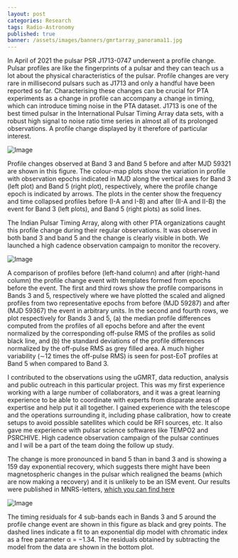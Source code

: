 ```yaml
---
layout: post
categories: Research
tags: Radio-Astronomy 
published: true
banner: /assets/images/banners/gmrtarray_panorama11.jpg
---
```

In April of 2021 the pulsar PSR J1713-0747 underwent a profile change. Pulsar profiles are like the fingerprints of a pulsar and they can teach us a lot about the physical characteristics of the pulsar. 
Profile changes are very rare in millisecond pulsars such as J1713 and only a handful have been reported so far. 
Characterising these changes can be crucial for PTA experiments as a change in profile can accompany a change in timing, 
which can introduce timing noise in the PTA dataset. J1713 is one of the best timed pulsar in the International Pulsar Timing Array data sets, 
with a robust high signal to noise ratio time series in almost all of its prolonged observations. A profile change displayed by it therefore of particular interest. 

![Image](/site/assets/images/profilechange.png "Image")
<figcaption>Profile changes observed at Band 3 and Band 5 before and after MJD 59321 are shown in this figure. The colour-map plots show the variation in
profile with observation epochs indicated in MJD along the vertical axes for Band 3 (left plot) and Band 5 (right plot), respectively, where the profile change
epoch is indicated by arrows. The plots in the center show the frequency and time collapsed profiles before (I-A and I-B) and after (II-A and II-B) the event for
Band 3 (left plots), and Band 5 (right plots) as solid lines.</figcaption>



The Indian Pulsar Timing Array, along with other PTA organizations caught this profile change during their regular observations. It was observed in both band 3 and band 5 and the change is clearly visible in both.
 We launched a high cadence observation campaign to monitor the recovery. 
 
 
 
 ![Image](/site/assets/images/profilechangecomparison.png "Image")
<figcaption>A comparison of profiles before (left-hand column) and after (right-hand column) the profile change event with templates formed from epochs before
the event. The first and third rows show the profile comparisons in Bands 3 and 5, respectively where we have plotted the scaled and aligned profiles from two
representative epochs from before (MJD 59287) and after (MJD 59367) the event in arbitrary units. In the second and fourth rows, we plot respectively for
Bands 3 and 5, (a) the median profile differences computed from the profiles of all epochs before and after the event normalized by the corresponding off-pulse
RMS of the profiles as solid black line, and (b) the standard deviations of the profile differences normalized by the off-pulse RMS as grey filled area. A much
higher variability (∼12 times the off-pulse RMS) is seen for post-EoT profiles at Band 5 when compared to Band 3.</figcaption>


 I contributed to the observations using the uGMRT, data reduction, analysis and public outreach in this particular project. 
 This was my first experience working with a large number of collaborators, and it was a great learning experience to be able to coordinate with experts from disparate areas of expertise and help put it all together. 
 I gained experience with the telescope and the operations surrounding it, including phase calibration, how to create setups to avoid possible satellites which could be RFI sources, etc. It also gave me experience with pulsar science softwares like TEMPO2 and PSRCHIVE.  High cadence observation campaign of the pulsar continues and I will be a part of the team doing the follow up study. 
 
The change is more pronounced in band 5 than in band 3 and is showing a 159 day exponential recovery, which suggests there might have been magnetospheric changes in the pulsar which realigned the beams
 (which are now making a recovery) and it is unlikely to be an ISM event. Our results were published in MNRS-letters, <a href="https://academic.oup.com/mnrasl/article/507/1/L57/6356572">which you can find here</a>

![Image](/site/assets/images/timingresiduals.png "Image")
<figcaption>The timing residuals for 4 sub-bands each in Bands 3 and 5 around
the profile change event are shown in this figure as black and grey points.
The dashed lines indicate a fit to an exponential dip model with chromatic
index as a free parameter α = −1.34. The residuals obtained by subtracting
the model from the data are shown in the bottom plot.</figcaption>
